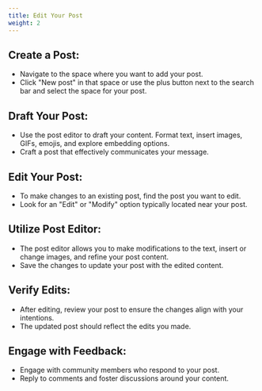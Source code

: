 ```yaml
---
title: Edit Your Post
weight: 2
---
```


## Create a Post:

- Navigate to the space where you want to add your post.
- Click "New post" in that space or use the plus button next to the search bar and select the space for your post.

## Draft Your Post:

- Use the post editor to draft your content. Format text, insert images, GIFs, emojis, and explore embedding options.
- Craft a post that effectively communicates your message.

## Edit Your Post:

- To make changes to an existing post, find the post you want to edit.
- Look for an "Edit" or "Modify" option typically located near your post.

## Utilize Post Editor:

- The post editor allows you to make modifications to the text, insert or change images, and refine your post content.
- Save the changes to update your post with the edited content.

## Verify Edits:

- After editing, review your post to ensure the changes align with your intentions.
- The updated post should reflect the edits you made.

## Engage with Feedback:

- Engage with community members who respond to your post.
- Reply to comments and foster discussions around your content.
